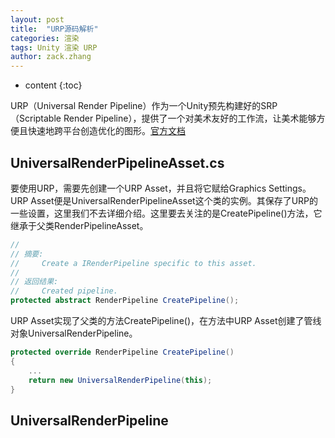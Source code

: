 ```yaml
---
layout: post
title:  "URP源码解析"
categories: 渲染
tags: Unity 渲染 URP
author: zack.zhang
---
```


* content
{:toc}

URP（Universal Render Pipeline）作为一个Unity预先构建好的SRP（Scriptable Render Pipeline），提供了一个对美术友好的工作流，让美术能够方便且快速地跨平台创造优化的图形。<a href="https://docs.unity3d.com/Packages/com.unity.render-pipelines.universal@8.1/manual/index.html">官方文档</a>

<!-- more -->

## UniversalRenderPipelineAsset.cs

要使用URP，需要先创建一个URP Asset，并且将它赋给Graphics Settings。URP Asset便是UniversalRenderPipelineAsset这个类的实例。其保存了URP的一些设置，这里我们不去详细介绍。这里要去关注的是CreatePipeline()方法，它继承于父类RenderPipelineAsset。

```csharp
//
// 摘要:
//     Create a IRenderPipeline specific to this asset.
//
// 返回结果:
//     Created pipeline.
protected abstract RenderPipeline CreatePipeline();
```

URP Asset实现了父类的方法CreatePipeline()，在方法中URP Asset创建了管线对象UniversalRenderPipeline。

```csharp
protected override RenderPipeline CreatePipeline()
{
	...
	return new UniversalRenderPipeline(this);
}
```

## UniversalRenderPipeline

